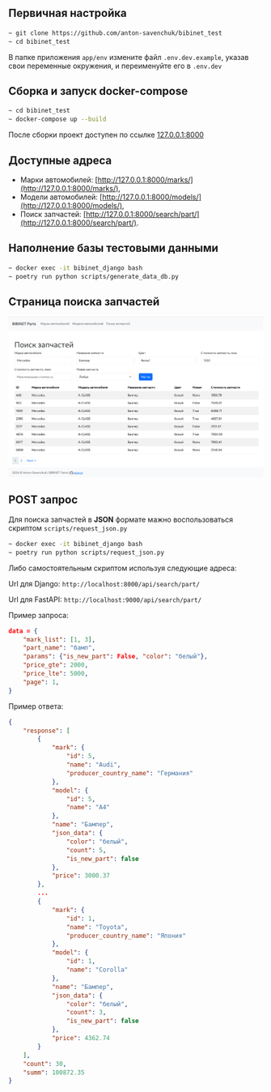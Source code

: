 ## Первичная настройка

```bash
~ git clone https://github.com/anton-savenchuk/bibinet_test
~ cd bibinet_test
```

В папке приложения `app/env` измените файл `.env.dev.example`, указав свои переменные окружения, и переименуйте его в `.env.dev`

## Сборка и запуск docker-compose

```bash
~ cd bibinet_test
~ docker-compose up --build 
```

После сборки проект доступен по ссылке [127.0.0.1:8000](http://127.0.0.1:8000/)

## Доступные адреса

- Марки автомобилей: [http://127.0.0.1:8000/marks/](http://127.0.0.1:8000/marks/),
- Модели автомобилей: [http://127.0.0.1:8000/models/](http://127.0.0.1:8000/models/),
- Поиск запчастей: [http://127.0.0.1:8000/search/part/](http://127.0.0.1:8000/search/part/).

## Наполнение базы тестовыми данными

```bash
~ docker exec -it bibinet_django bash
~ poetry run python scripts/generate_data_db.py
```

## Страница поиска запчастей

![](/search_page.png)

## POST запрос

Для поиска запчастей в **JSON** формате мажно воспользоваться скриптом `scripts/request_json.py`

```bash
~ docker exec -it bibinet_django bash
~ poetry run python scripts/request_json.py
```

Либо самостоятельным скриптом используя следующие адреса:

Url для Django: `http://localhost:8000/api/search/part/`

Url для FastAPI: `http://localhost:9000/api/search/part/`

Пример запроса:

```json
data = {
    "mark_list": [1, 3],
    "part_name": "бамп",
    "params": {"is_new_part": False, "color": "белый"},
    "price_gte": 2000,
    "price_lte": 5000,
    "page": 1,
}
```

Пример ответа:

```json
{
    "response": [
        {
            "mark": {
                "id": 5,
                "name": "Audi",
                "producer_country_name": "Германия"
            },
            "model": {
                "id": 5,
                "name": "A4"
            },
            "name": "Бампер",
            "json_data": {
                "color": "белый",
                "count": 5,
                "is_new_part": false
            },
            "price": 3000.37
        },
        ...
        {
            "mark": {
                "id": 1,
                "name": "Toyota",
                "producer_country_name": "Япония"
            },
            "model": {
                "id": 1,
                "name": "Corolla"
            },
            "name": "Бампер",
            "json_data": {
                "color": "белый",
                "count": 3,
                "is_new_part": false
            },
            "price": 4362.74
        }
    ],
    "count": 30,
    "summ": 100872.35
}
```
